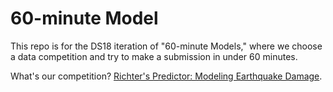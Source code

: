 # 60-minute Model

This repo is for the DS18 iteration of "60-minute Models," where we choose a data competition and try to make a submission in under 60 minutes.

What's our competition? [Richter's Predictor: Modeling Earthquake Damage](https://www.drivendata.org/competitions/57/nepal-earthquake/page/136/).
